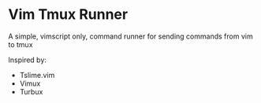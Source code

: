# Vim Tmux Runner

A simple, vimscript only, command runner for sending commands from vim to tmux

Inspired by:

- Tslime.vim
- Vimux
- Turbux
